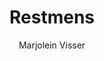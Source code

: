 ---
title: "Restmens"
author: "Marjolein Visser"
isbn: ""
isbn13: "9789057592799"
rating: "0"
publisher: "Uitgeverij Podium"
pages: "192"
publishYear: "2020"
read: ""
goodreads_id: "52342387"
---
